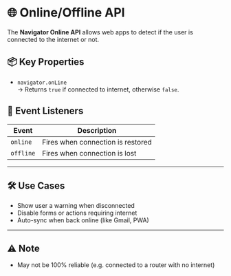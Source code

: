 # 🌐 Online/Offline API

The **Navigator Online API** allows web apps to detect if the user is connected to the internet or not.

## 📦 Key Properties

- `navigator.onLine`  
  → Returns `true` if connected to internet, otherwise `false`.

## 🧠 Event Listeners

| Event     | Description                      |
|-----------|----------------------------------|
| `online`  | Fires when connection is restored |
| `offline` | Fires when connection is lost     |

---

## 🛠 Use Cases
- Show user a warning when disconnected
- Disable forms or actions requiring internet
- Auto-sync when back online (like Gmail, PWA)

---

## ⚠️ Note
- May not be 100% reliable (e.g. connected to a router with no internet)
